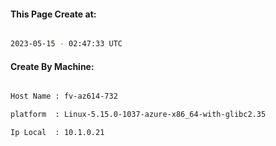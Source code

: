 
   
#### This Page Create at:

```bash

2023-05-15 - 02:47:33 UTC

```

#### Create By Machine:

```bash

Host Name : fv-az614-732

platform  : Linux-5.15.0-1037-azure-x86_64-with-glibc2.35

Ip Local  : 10.1.0.21

```

